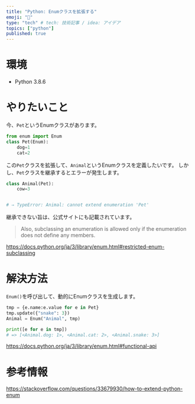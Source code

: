 ```yaml
---
title: "Python: Enumクラスを拡張する"
emoji: "🌊"
type: "tech" # tech: 技術記事 / idea: アイデア
topics: ["python"]
published: true
---
```



# 環境
* Python 3.8.6


# やりたいこと

今、`Pet`というEnumクラスがあります。

```python
from enum import Enum
class Pet(Enum):
    dog=1
    cat=2
```    

この`Pet`クラスを拡張して、`Animal`というEnumクラスを定義したいです。
しかし、`Pet`クラスを継承するとエラーが発生します。


```python
class Animal(Pet):
    cow=3


# ⇒ TypeError: Animal: cannot extend enumeration 'Pet'    
```    

継承できない旨は、公式サイトにも記載されています。
>Also, subclassing an enumeration is allowed only if the enumeration does not define any members.

https://docs.python.org/ja/3/library/enum.html#restricted-enum-subclassing


# 解決方法
`Enum()`を呼び出して、動的にEnumクラスを生成します。

```python
tmp = {e.name:e.value for e in Pet}
tmp.update({"snake": 3})
Animal = Enum("Animal", tmp)

print([e for e in tmp])
# => [<Animal.dog: 1>, <Animal.cat: 2>, <Animal.snake: 3>]
```


https://docs.python.org/ja/3/library/enum.html#functional-api


# 参考情報
https://stackoverflow.com/questions/33679930/how-to-extend-python-enum

